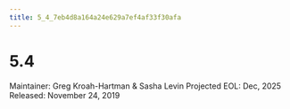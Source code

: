 ```yaml
---
title: 5_4_7eb4d8a164a24e629a7ef4af33f30afa
---
```


# 5.4

Maintainer: Greg Kroah-Hartman & Sasha Levin
Projected EOL: Dec, 2025
Released: November 24, 2019